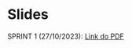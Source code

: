 # Slides

SPRINT 1 (27/10/2023): [Link do PDF](https://drive.google.com/drive/u/2/folders/192DbIsG0KLRj43iIeVXTRGmCUlmr2a28)

